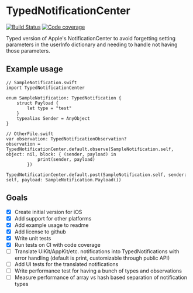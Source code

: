 # TypedNotificationCenter

[![Build Status](https://travis-ci.org/Cyberbeni/TypedNotificationCenter.svg?branch=master)](https://travis-ci.org/Cyberbeni/TypedNotificationCenter) [![Code coverage](https://codecov.io/github/Cyberbeni/TypedNotificationCenter/coverage.svg?branch=master)](https://codecov.io/github/Cyberbeni/TypedNotificationCenter?branch=master)

Typed version of Apple's NotificationCenter to avoid forgetting setting parameters in the userInfo dictionary and needing to handle not having those parameters.

## Example usage

```
// SampleNotification.swift
import TypedNotificationCenter

enum SampleNotification: TypedNotification {
    struct Payload {
        let type = "test"
    }
    typealias Sender = AnyObject
}
```

```
// OtherFile.swift
var observation: TypedNotificationObservation?
observation = TypedNotificationCenter.default.observe(SampleNotification.self, object: nil, block: { (sender, payload) in
            print(sender, payload)
        })

TypedNotificationCenter.default.post(SampleNotification.self, sender: self, payload: SampleNotification.Payload())
```

## Goals
- [x] Create initial version for iOS
- [x] Add support for other platforms
- [x] Add example usage to readme
- [x] Add license to github
- [x] Write unit tests
- [x] Run tests on CI with code coverage
- [ ] Translate UIKit/AppKit/etc. notifications into TypedNotifications with error handling (default is print, customizable through public API)
- [ ] Add UI tests for the translated notifications
- [ ] Write performance test for having a bunch of types and observations
- [ ] Measure performance of array vs hash based separation of notification types
